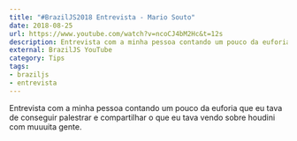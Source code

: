 ```yaml
---
title: "#BrazilJS2018 Entrevista - Mario Souto"
date: 2018-08-25
url: https://www.youtube.com/watch?v=ncoCJ4bM2Hc&t=12s
description: Entrevista com a minha pessoa contando um pouco da euforia que eu tava de conseguir palestrar e compartilhar o que eu tava vendo sobre houdini com muuuita gente.
external: BrazilJS YouTube
category: Tips
tags:
- braziljs
- entrevista
---
```


Entrevista com a minha pessoa contando um pouco da euforia que eu tava de conseguir palestrar e compartilhar o que eu tava vendo sobre houdini com muuuita gente.
